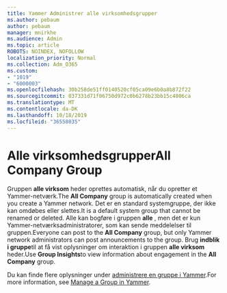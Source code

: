 ```yaml
---
title: Yammer Administrer alle virksomhedsgrupper
ms.author: pebaum
author: pebaum
manager: mnirkhe
ms.audience: Admin
ms.topic: article
ROBOTS: NOINDEX, NOFOLLOW
localization_priority: Normal
ms.collection: Adm_O365
ms.custom:
- "1019"
- "6000003"
ms.openlocfilehash: 30b258de51ff0140520cf05ca09e6b0a8b872f22
ms.sourcegitcommit: 037331d71f06750d972c0b6278b23bb15c4806ca
ms.translationtype: MT
ms.contentlocale: da-DK
ms.lasthandoff: 10/18/2019
ms.locfileid: "36558035"
---
```

# <a name="all-company-group"></a><span data-ttu-id="50e28-102">Alle virksomhedsgrupper</span><span class="sxs-lookup"><span data-stu-id="50e28-102">All Company Group</span></span>

<span data-ttu-id="50e28-103">Gruppen **alle virksom** heder oprettes automatisk, når du opretter et Yammer-netværk.</span><span class="sxs-lookup"><span data-stu-id="50e28-103">The **All Company** group is automatically created when you create a Yammer network.</span></span> <span data-ttu-id="50e28-104">Det er en standard systemgruppe, der ikke kan omdøbes eller slettes.</span><span class="sxs-lookup"><span data-stu-id="50e28-104">It is a default system group that cannot be renamed or deleted.</span></span> <span data-ttu-id="50e28-105">Alle kan bogføre i gruppen **alle** , men det er kun Yammer-netværksadministratorer, som kan sende meddelelser til gruppen.</span><span class="sxs-lookup"><span data-stu-id="50e28-105">Everyone can post to the **All Company** group, but only Yammer network administrators can post announcements to the group.</span></span> <span data-ttu-id="50e28-106">Brug **indblik i gruppe**til at få vist oplysninger om interaktion i gruppen **alle virksom** heder.</span><span class="sxs-lookup"><span data-stu-id="50e28-106">Use **Group Insights**to view information about engagement in the **All Company** group.</span></span>

<span data-ttu-id="50e28-107">Du kan finde flere oplysninger under [administrere en gruppe i Yammer](https://support.office.com/article/Manage-a-group-in-Yammer-6e05c6d6-5548-4c88-89cd-e6757a514ef2).</span><span class="sxs-lookup"><span data-stu-id="50e28-107">For more information, see [Manage a Group in Yammer](https://support.office.com/article/Manage-a-group-in-Yammer-6e05c6d6-5548-4c88-89cd-e6757a514ef2).</span></span>
